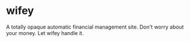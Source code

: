 # wifey
A totally opaque automatic financial management site. 
Don't worry about your money.
Let wifey handle it. 
